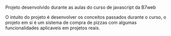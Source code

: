 Projeto desenvolvido durante as aulas do curso de javascript da B7web

O intuito do projeto é desenvolver os conceitos passados durante o curso, o projeto em si é um sistema de compra de pizzas com algumas funcionalidades aplicaveis em projetos reais.
